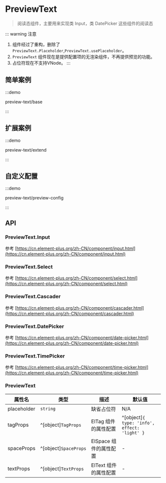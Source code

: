 # PreviewText

> 阅读态组件，主要用来实现类 Input，类 DatePicker 这些组件的阅读态

::: warning 注意
1. 组件经过了重构，删除了`PreviewText.Placeholder`,`PreviewText.usePlaceholder`。
2. `PreviewText` 组件现在是提供配置项的无渲染组件，不再提供预览的功能。
3. 占位符现在不支持VNode。
:::

## 简单案例

:::demo

preview-text/base

:::

## 扩展案例

:::demo

preview-text/extend

:::

## 自定义配置

:::demo

preview-text/preview-config

:::

## API

### PreviewText.Input

参考 [https://cn.element-plus.org/zh-CN/component/input.html](https://cn.element-plus.org/zh-CN/component/input.html)

### PreviewText.Select

参考 [https://cn.element-plus.org/zh-CN/component/select.html](https://cn.element-plus.org/zh-CN/component/select.html)

### PreviewText.Cascader

参考 [https://cn.element-plus.org/zh-CN/component/cascader.html](https://cn.element-plus.org/zh-CN/component/cascader.html)

### PreviewText.DatePicker

参考 [https://cn.element-plus.org/zh-CN/component/date-picker.html](https://cn.element-plus.org/zh-CN/component/date-picker.html)

### PreviewText.TimePicker

参考 [https://cn.element-plus.org/zh-CN/component/time-picker.html](https://cn.element-plus.org/zh-CN/component/time-picker.html)

### PreviewText

| 属性名      | 类型                  | 描述                  | 默认值                                      |
| ------      | ------                | ----------            | ------                                      |
| placeholder | `string`              | 缺省占位符            | N/A                                         |
| tagProps    | ^[object]`TagProps`   | ElTag 组件的属性配置  | ^[object]`{ type: 'info', effect: 'light' }`|
| spaceProps  | ^[object]`SpaceProps` | ElSpace 组件的属性配置| -                                           |
| textProps   | ^[object]`TextProps`  | ElText 组件的属性配置 | -                                           |
